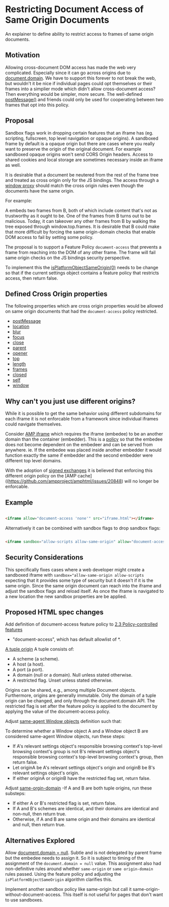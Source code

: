# Restricting Document Access of Same Origin Documents
An explainer to define ability to restrict access to frames of same origin documents.

## Motivation

Allowing cross-document DOM access has made the web very complicated. Especially since
it can go across origins due to [document.domain](https://developer.mozilla.org/en-US/docs/Web/API/Document/domain).
We have to support this forever to not break the web, but wouldn't it be nice if
individual pages could opt themselves or their frames into a simplier mode which
didn't allow cross-document access? Then everything would be simpler, more secure.
The well-defined [postMessage()](https://developer.mozilla.org/en-US/docs/Web/API/Window/postMessage)
and friends could only be used for cooperating between two frames that opt into this policy.

## Proposal

Sandbox flags work in dropping certain features that an iframe has (eg. scripting,
fullscreen, top level navigation or opaque origins). A sandboxed frame by default
is a opaque origin but there are cases where you really want to preserve the origin
of the original document. For example sandboxed opaque origins won't send CORS
Origin headers. Access to shared cookies and local storage are sometimes
necessary inside an iframe as well.

It is desirable that a document be neutered from the rest of the frame tree and
treated as cross origin only for the JS bindings. The access through a
[window proxy](https://html.spec.whatwg.org/#windowproxy) should match the
cross origin rules even though the documents have the same origin.

For example:

A embeds two frames from B, both of which include content that's not as
trustworthy as it ought to be. One of the frames from B turns out to be malicious.
Today, it can takeover any other frames from B by walking the tree exposed
through window.top.frames. It is desirable that B could make that more difficult
by forcing the same origin-domain checks that enable DOM access to fail by setting
some policy.

The proposal is to support a Feature Policy `document-access` that prevents
a frame from reaching into the DOM of any other frame. The frame will fail
same origin checks on the JS bindings security perspective.

To implement this the [isPlatformObjectSameOrigin(0)](https://html.spec.whatwg.org/#isplatformobjectsameorigin-(-o-))
needs to be change so that if the current settings object contains a feature
policy that restricts access, then return false.

## Defined Cross Origin properties
The following properties which are cross origin properties would be allowed on same
origin documents that had the `document-access` policy restricted.

- [postMessage](https://developer.mozilla.org/en-US/docs/Web/API/Window/postMessage)
- [location](https://developer.mozilla.org/en-US/docs/Web/API/Location)
- [blur](https://developer.mozilla.org/en-US/docs/Web/API/Window/blur)
- [focus](https://developer.mozilla.org/en-US/docs/Web/API/Window/focus)
- [close](https://developer.mozilla.org/en-US/docs/Web/API/Window/close)
- [parent](https://developer.mozilla.org/en-US/docs/Web/API/Window/parent)
- [opener](https://developer.mozilla.org/en-US/docs/Web/API/Window/opener)
- [top](https://developer.mozilla.org/en-US/docs/Web/API/Window/top)
- [length](https://developer.mozilla.org/en-US/docs/Web/API/Window/length)
- [frames](https://developer.mozilla.org/en-US/docs/Web/API/Window/frames)
- [closed](https://developer.mozilla.org/en-US/docs/Web/API/Window/closed)
- [self](https://developer.mozilla.org/en-US/docs/Web/API/Window/self)
- [window](https://developer.mozilla.org/en-US/docs/Web/API/Window/window)

## Why can't you just use different origins?

While it is possible to get the same behavior using different subdomains
for each iframe it is not enforcable from a framework since individual
iframes could navigate themselves.

Consider [AMP iframe](https://www.ampproject.org/docs/reference/components/amp-iframe)
which requires the iframe (embedee) to be an another domain than the
container (embedder). This is a [policy](https://github.com/ampproject/amphtml/blob/master/spec/amp-iframe-origin-policy.md)
so that the embedee does not become dependent on the embedeer and can
be served from anywhere. ie. If the embedee was placed inside another
embedder it would function exactly the same if embedder and the second
embedder were different top level domains.

With the adoption of [signed exchanges](https://wicg.github.io/webpackage/draft-yasskin-http-origin-signed-responses.html)
it is believed that enforcing this different origin policy on the
[AMP cache]((https://github.com/ampproject/amphtml/issues/20848) will no longer
be enforcable.

## Example

```html

<iframe allow="document-access 'none'" src="iframe.html"></iframe>

```

Alternatively it can be combined with sandbox flags to drop sandbox flags:

```html

<iframe sandbox="allow-scripts allow-same-origin" allow="document-access 'none'" src="iframe.html"></iframe>

```

## Security Considerations

This specifically fixes cases where a web developer might create a sandboxed
iframe with `sandbox="allow-same-origin allow-scripts` expecting that it provides
some type of security but it doesn't if it is the same origin. Since the
same origin document can reach into the iframe and adjust the sandbox flags
and reload itself. As once the iframe is navigated to a new location the new
sandbox properties are be applied.

## Proposed HTML spec changes

Add definition of document-access feature policy to
[2.3 Policy-controlled features](https://html.spec.whatwg.org/#policy-controlled-features)
- "document-access", which has default allowlist of *.

[A tuple origin](https://html.spec.whatwg.org/#concept-origin-tuple)
A tuple consists of:
- A scheme (a scheme).
- A host (a host).
- A port (a port).
- A domain (null or a domain). Null unless stated otherwise.
- A restricted flag. Unset unless stated otherwise.

Origins can be shared, e.g., among multiple Document objects. Furthermore, origins are generally immutable. Only the domain of a tuple origin can be changed, and only through the document.domain API. The restricted flag is set after the feature policy is applied to the document by applying the value of the document-access policy.

Adjust [same-agent Window objects](https://html.spec.whatwg.org/#same-agent-window-objects) definition such that:

To determine whether a Window object A and a Window object B are considered same-agent Window objects, run these steps:
- If A's relevant settings object's responsible browsing context's top-level browsing context's group is not B's
  relevant settings object's responsible browsing context's top-level browsing context's group, then return false.
- Let originA be A's relevant settings object's origin and originB be B's relevant settings object's origin.
- If either originA or originB have the restricted flag set, return false.

Adjust [same-orgin-domain](https://html.spec.whatwg.org/#same-origin-domain)
-If A and B are both tuple origins, run these substeps:
 - If either A or B's restricted flag is set, return false.
 - If A and B's schemes are identical, and their domains are identical and non-null, then return true.
 - Otherwise, if A and B are same origin and their domains are identical and null, then return true.

## Alternatives Explored

Allow [document.domain = null](https://github.com/whatwg/html/issues/2757). Subtle
and is not delegated by parent frame but the embedee needs to assign it. So it is
subject to timing of the assignment of the `document.domain = null` value. This
assignment also had non-definitive rules around whether `same-origin` or
`same origin-domain` rules passed. Using the feature policy and adjusting
the `isPlatformObjectSameOrigin` algorithm clarifies this.

Implement another sandbox policy like same-origin but call it
same-origin-without-document-access. This itself is not useful for pages
that don't want to use sandboxes.


